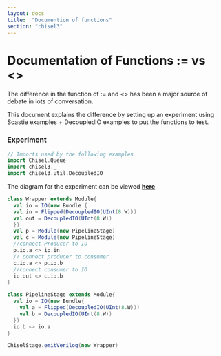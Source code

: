 ```yaml
---
layout: docs
title:  "Documention of functions"
section: "chisel3"
---
```

# Documentation of Functions := vs <>

The difference in the function of := and <> has been a major source of debate in lots of conversation.

This document explains the difference by setting up an experiment using Scastie examples + DecoupledIO examples to put the functions to test.

### Experiment

```scala mdoc:silent
// Imports used by the following examples
import Chisel.Queue
import chisel3._
import chisel3.util.DecoupledIO
```

The diagram for the experiment can be viewed **[here](https://docs.google.com/document/d/14C918Hdahk2xOGSJJBT-ZVqAx99_hg3JQIq-vaaifQU/edit?usp=sharing)**


```scala 
class Wrapper extends Module{
  val io = IO(new Bundle {
  val in = Flipped(DecoupledIO(UInt(8.W)))
  val out = DecoupledIO(UInt(8.W))
  })
  val p = Module(new PipelineStage)
  val c = Module(new PipelineStage) 
  //connect Producer to IO
  p.io.a <> io.in
  // connect producer to consumer
  c.io.a <> p.io.b
  //connect consumer to IO
  io.out <> c.io.b
}

class PipelineStage extends Module{
  val io = IO(new Bundle{
    val a = Flipped(DecoupledIO(UInt(8.W)))
    val b = DecoupledIO(UInt(8.W))
  })
  io.b <> io.a
}
```
```scala 
ChiselStage.emitVerilog(new Wrapper)
```

